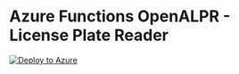 # Azure Functions OpenALPR - License Plate Reader

[![Deploy to Azure](http://azuredeploy.net/deploybutton.png)](https://azuredeploy.net/)

